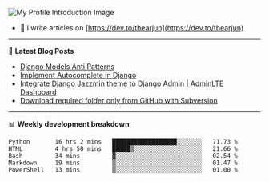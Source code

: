 ![My Profile Introduction Image](https://i.ibb.co/tLFZ15Q/gh.png)
- 📝 I write articles on [https://dev.to/thearjun](https://dev.to/thearjun)

-------

📕 **Latest Blog Posts**
<!-- BLOG-POST-LIST:START -->
- [Django Models Anti Patterns](https://dev.to/thearjun/django-models-anti-patterns-1ma1)
- [Implement Autocomplete in Django](https://dev.to/thearjun/implement-autocomplete-in-django-3h20)
- [Integrate Django Jazzmin theme to Django Admin | AdminLTE Dashboard](https://dev.to/thearjun/integrate-django-jazzmin-theme-to-django-admin-adminlte-dashboard-5aao)
- [Download required folder only from GitHub with Subversion](https://dev.to/thearjun/download-required-folder-only-from-github-with-subversion-2gpc)
<!-- BLOG-POST-LIST:END -->

-------

📊 **Weekly development breakdown**
<!--START_SECTION:waka-->
```text
Python       16 hrs 2 mins   ██████████████████░░░░░░░   71.73 % 
HTML         4 hrs 50 mins   █████▒░░░░░░░░░░░░░░░░░░░   21.66 % 
Bash         34 mins         ▓░░░░░░░░░░░░░░░░░░░░░░░░   02.54 % 
Markdown     19 mins         ▒░░░░░░░░░░░░░░░░░░░░░░░░   01.47 % 
PowerShell   13 mins         ▒░░░░░░░░░░░░░░░░░░░░░░░░   01.00 % 
```
<!--END_SECTION:waka-->
<img src='https://profile-counter.glitch.me/thearjun/count.svg' width='0px'>

